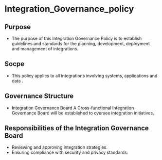 # Integration_Governance_policy
## Purpose 
- The purpose of this Integration Governance Policy is to establish guidelines and standards for the planning, development, deployment and management of integrations.
## Socpe 
- This policy applies to all integrations involving systems, applications and data .
## Governance Structure
- Integration Governance Board
A Cross-functional Integration Governance Board will be established to oversee integration initiatives.
## Responsibilities of the Integration Governance Board
- Reviewing and approving integration strategies.
- Ensuring compliance with security and privacy standards.
